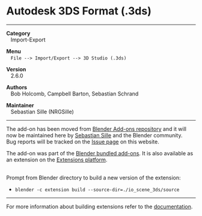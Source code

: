 # Autodesk 3DS Format (.3ds)


---  


**Category**  
&nbsp;&nbsp; Import-Export  

**Menu**  
&nbsp;&nbsp; `File --> Import/Export --> 3D Studio (.3ds)`  

**Version**  
&nbsp;&nbsp; 2.6.0  

**Authors**  
&nbsp;&nbsp; Bob Holcomb, Campbell Barton, Sebastian Schrand  

**Maintainer**  
&nbsp;&nbsp; Sebastian Sille (NRGSille)  

---  

The add-on has been moved from [Blender Add-ons repository](https://projects.blender.org/blender/blender-addons/) and it will now be maintained here by [Sebastian Sille](https://projects.blender.org/NRGSille) and the Blender community.  
Bug reports will be tracked on the [Issue page](https://projects.blender.org/extensions/io_scene_3ds/issues) on this website. 
<br>

The add-on was part of the [Blender bundled add-ons](https://docs.blender.org/manual/en/4.1/addons/). 
It is also available as an extension on the [Extensions platform](https://extensions.blender.org/add-ons/autodesk-3ds-format).  
<br>


Prompt from Blender directory to build a new version of the extension:
* `blender -c extension build --source-dir=./io_scene_3ds/source`

---

For more information about building extensions refer to the [documentation](https://docs.blender.org/manual/en/dev/extensions/getting_started.html).